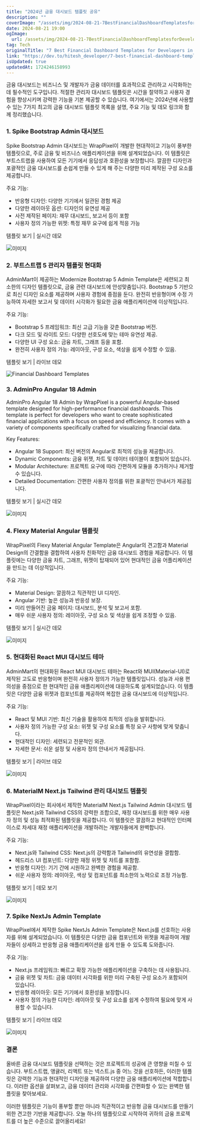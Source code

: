 ```yaml
---
title: "2024년 금융 대시보드 템플릿 공유"
description: ""
coverImage: "/assets/img/2024-08-21-7BestFinancialDashboardTemplatesforDevelopersin2024_0.png"
date: 2024-08-21 19:00
ogImage: 
  url: /assets/img/2024-08-21-7BestFinancialDashboardTemplatesforDevelopersin2024_0.png
tag: Tech
originalTitle: "7 Best Financial Dashboard Templates for Developers in 2024"
link: "https://dev.to/hitesh_developer/7-best-financial-dashboard-templates-for-developers-in-2024-4hm7"
isUpdated: true
updatedAt: 1724246158993
---
```



금융 대시보드는 비즈니스 및 개발자가 금융 데이터를 효과적으로 관리하고 시각화하는 데 필수적인 도구입니다. 적절한 관리자 대시보드 템플릿은 시간을 절약하고 사용자 경험을 향상시키며 강력한 기능을 기본 제공할 수 있습니다. 여기에서는 2024년에 사용할 수 있는 7가지 최고의 금융 대시보드 템플릿 목록을 설명, 주요 기능 및 데모 링크와 함께 정리했습니다.

### 1. Spike Bootstrap Admin 대시보드

Spike Bootstrap Admin 대시보드는 WrapPixel이 개발한 현대적이고 기능이 풍부한 템플릿으로, 주로 금융 및 비즈니스 애플리케이션을 위해 설계되었습니다. 이 템플릿은 부트스트랩을 사용하여 모든 기기에서 응답성과 호환성을 보장합니다. 깔끔한 디자인과 포괄적인 금융 대시보드를 손쉽게 만들 수 있게 해 주는 다양한 미리 제작된 구성 요소를 제공합니다.

주요 기능:

<!-- cozy-coder - 수평 -->
<ins class="adsbygoogle"
     style="display:block"
     data-ad-client="ca-pub-4877378276818686"
     data-ad-slot="1107185301"
     data-ad-format="auto"
     data-full-width-responsive="true"></ins>
<script>
     (adsbygoogle = window.adsbygoogle || []).push({});
</script>

- 반응형 디자인: 다양한 기기에서 일관된 경험 제공
- 다양한 레이아웃 옵션: 디자인의 유연성 제공
- 사전 제작된 페이지: 재무 대시보드, 보고서 등이 포함
- 사용자 정의 가능한 위젯: 특정 재무 요구에 쉽게 적응 가능

템플릿 보기 | 실시간 데모

![이미지](/assets/img/2024-08-21-7BestFinancialDashboardTemplatesforDevelopersin2024_0.png)

### 2. 부트스트랩 5 관리자 템플릿 현대화

<!-- cozy-coder - 수평 -->
<ins class="adsbygoogle"
     style="display:block"
     data-ad-client="ca-pub-4877378276818686"
     data-ad-slot="1107185301"
     data-ad-format="auto"
     data-full-width-responsive="true"></ins>
<script>
     (adsbygoogle = window.adsbygoogle || []).push({});
</script>

AdminMart이 제공하는 Modernize Bootstrap 5 Admin Template은 세련되고 최소한의 디자인 템플릿으로, 금융 관련 대시보드에 안성맞춤입니다. Bootstrap 5 기반으로 최신 디자인 요소를 제공하며 사용자 경험에 중점을 둔다. 완전히 반응형이며 수정 가능하여 자세한 보고서 및 데이터 시각화가 필요한 금융 애플리케이션에 이상적입니다.

주요 기능:
- Bootstrap 5 프레임워크: 최신 고급 기능을 갖춘 Bootstrap 버전.
- 다크 모드 및 라이트 모드: 다양한 선호도에 맞는 테마 유연성 제공.
- 다양한 UI 구성 요소: 금융 차트, 그래프 등을 포함.
- 완전히 사용자 정의 가능: 레이아웃, 구성 요소, 색상을 쉽게 수정할 수 있음.

템플릿 보기 | 라이브 데모

<!-- cozy-coder - 수평 -->
<ins class="adsbygoogle"
     style="display:block"
     data-ad-client="ca-pub-4877378276818686"
     data-ad-slot="1107185301"
     data-ad-format="auto"
     data-full-width-responsive="true"></ins>
<script>
     (adsbygoogle = window.adsbygoogle || []).push({});
</script>


![Financial Dashboard Templates](/assets/img/2024-08-21-7BestFinancialDashboardTemplatesforDevelopersin2024_1.png)

### 3. AdminPro Angular 18 Admin

AdminPro Angular 18 Admin by WrapPixel is a powerful Angular-based template designed for high-performance financial dashboards. This template is perfect for developers who want to create sophisticated financial applications with a focus on speed and efficiency. It comes with a variety of components specifically crafted for visualizing financial data.

Key Features:


<!-- cozy-coder - 수평 -->
<ins class="adsbygoogle"
     style="display:block"
     data-ad-client="ca-pub-4877378276818686"
     data-ad-slot="1107185301"
     data-ad-format="auto"
     data-full-width-responsive="true"></ins>
<script>
     (adsbygoogle = window.adsbygoogle || []).push({});
</script>

- Angular 18 Support: 최신 버전의 Angular로 최적의 성능을 제공합니다.
- Dynamic Components: 금융 위젯, 차트 및 데이터 테이블이 포함되어 있습니다.
- Modular Architecture: 프로젝트 요구에 따라 간편하게 모듈을 추가하거나 제거할 수 있습니다.
- Detailed Documentation: 간편한 사용자 정의를 위한 포괄적인 안내서가 제공됩니다.

템플릿 보기 | 실시간 데모

![이미지](/assets/img/2024-08-21-7BestFinancialDashboardTemplatesforDevelopersin2024_2.png)

### 4. Flexy Material Angular 템플릿

<!-- cozy-coder - 수평 -->
<ins class="adsbygoogle"
     style="display:block"
     data-ad-client="ca-pub-4877378276818686"
     data-ad-slot="1107185301"
     data-ad-format="auto"
     data-full-width-responsive="true"></ins>
<script>
     (adsbygoogle = window.adsbygoogle || []).push({});
</script>

WrapPixel의 Flexy Material Angular Template은 Angular의 견고함과 Material Design의 간결함을 결합하여 사용자 친화적인 금융 대시보드 경험을 제공합니다. 이 템플릿에는 다양한 금융 차트, 그래프, 위젯이 탑재되어 있어 현대적인 금융 어플리케이션을 만드는 데 이상적입니다.

주요 기능:

- Material Design: 깔끔하고 직관적인 UI 디자인.
- Angular 기반: 높은 성능과 반응성 보장.
- 미리 만들어진 금융 페이지: 대시보드, 분석 및 보고서 포함.
- 매우 쉬운 사용자 정의: 레이아웃, 구성 요소 및 색상을 쉽게 조정할 수 있음.

템플릿 보기 | 실시간 데모

<!-- cozy-coder - 수평 -->
<ins class="adsbygoogle"
     style="display:block"
     data-ad-client="ca-pub-4877378276818686"
     data-ad-slot="1107185301"
     data-ad-format="auto"
     data-full-width-responsive="true"></ins>
<script>
     (adsbygoogle = window.adsbygoogle || []).push({});
</script>

![이미지](/assets/img/2024-08-21-7BestFinancialDashboardTemplatesforDevelopersin2024_3.png)

### 5. 현대화된 React MUI 대시보드 테마

AdminMart의 현대화된 React MUI 대시보드 테마는 React와 MUI(Material-UI)로 제작된 고도로 반응형이며 완전히 사용자 정의가 가능한 템플릿입니다. 성능과 사용 편의성을 중점으로 한 현대적인 금융 애플리케이션에 대응하도록 설계되었습니다. 이 템플릿은 다양한 금융 위젯과 컴포넌트를 제공하여 복잡한 금융 대시보드에 이상적입니다.

주요 기능:

<!-- cozy-coder - 수평 -->
<ins class="adsbygoogle"
     style="display:block"
     data-ad-client="ca-pub-4877378276818686"
     data-ad-slot="1107185301"
     data-ad-format="auto"
     data-full-width-responsive="true"></ins>
<script>
     (adsbygoogle = window.adsbygoogle || []).push({});
</script>

- React 및 MUI 기반: 최신 기술을 활용하여 최적의 성능을 발휘합니다.
- 사용자 정의 가능한 구성 요소: 위젯 및 구성 요소를 특정 요구 사항에 맞게 맞춥니다.
- 현대적인 디자인: 세련되고 전문적인 외관.
- 자세한 문서: 쉬운 설정 및 사용자 정의 안내서가 제공됩니다.

템플릿 보기 | 라이브 데모

![이미지](/assets/img/2024-08-21-7BestFinancialDashboardTemplatesforDevelopersin2024_4.png)

### 6. MaterialM Next.js Tailwind 관리 대시보드 템플릿

<!-- cozy-coder - 수평 -->
<ins class="adsbygoogle"
     style="display:block"
     data-ad-client="ca-pub-4877378276818686"
     data-ad-slot="1107185301"
     data-ad-format="auto"
     data-full-width-responsive="true"></ins>
<script>
     (adsbygoogle = window.adsbygoogle || []).push({});
</script>

WrapPixel이라는 회사에서 제작한 MaterialM Next.js Tailwind Admin 대시보드 템플릿은 Next.js와 Tailwind CSS의 강력한 조합으로, 재정 대시보드를 위한 매우 사용자 정의 및 성능 최적화된 템플릿을 제공합니다. 이 템플릿은 깔끔하고 현대적인 인터페이스로 차세대 재정 애플리케이션을 개발하려는 개발자들에게 완벽합니다.

주요 기능:

- Next.js와 Tailwind CSS: Next.js의 강력함과 Tailwind의 유연성을 결합함.
- 헤드리스 UI 컴포넌트: 다양한 재정 위젯 및 차트를 포함함.
- 반응형 디자인: 기기 간에 시원하고 완벽한 경험을 제공함.
- 쉬운 사용자 정의: 레이아웃, 색상 및 컴포넌트를 최소한의 노력으로 조정 가능함.

템플릿 보기 | 데모 보기

<!-- cozy-coder - 수평 -->
<ins class="adsbygoogle"
     style="display:block"
     data-ad-client="ca-pub-4877378276818686"
     data-ad-slot="1107185301"
     data-ad-format="auto"
     data-full-width-responsive="true"></ins>
<script>
     (adsbygoogle = window.adsbygoogle || []).push({});
</script>


![이미지](/assets/img/2024-08-21-7BestFinancialDashboardTemplatesforDevelopersin2024_5.png)

### 7. Spike NextJs Admin Template

WrapPixel에서 제작한 Spike NextJs Admin Template은 Next.js를 선호하는 사용자를 위해 설계되었습니다. 이 템플릿은 다양한 금융 컴포넌트와 위젯을 제공하여 개발자들이 상세하고 반응형 금융 애플리케이션을 쉽게 만들 수 있도록 도와줍니다.

주요 기능:


<!-- cozy-coder - 수평 -->
<ins class="adsbygoogle"
     style="display:block"
     data-ad-client="ca-pub-4877378276818686"
     data-ad-slot="1107185301"
     data-ad-format="auto"
     data-full-width-responsive="true"></ins>
<script>
     (adsbygoogle = window.adsbygoogle || []).push({});
</script>

- Next.js 프레임워크: 빠르고 확장 가능한 애플리케이션을 구축하는 데 사용됩니다.
- 금융 위젯 및 차트: 금융 데이터 시각화를 위한 미리 구축된 구성 요소가 포함되어 있습니다.
- 반응형 레이아웃: 모든 기기에서 호환성을 보장합니다.
- 사용자 정의 가능한 디자인: 레이아웃 및 구성 요소를 쉽게 수정하여 필요에 맞게 사용할 수 있습니다.

템플릿 보기 | 라이브 데모

![이미지](/assets/img/2024-08-21-7BestFinancialDashboardTemplatesforDevelopersin2024_6.png)

### 결론

<!-- cozy-coder - 수평 -->
<ins class="adsbygoogle"
     style="display:block"
     data-ad-client="ca-pub-4877378276818686"
     data-ad-slot="1107185301"
     data-ad-format="auto"
     data-full-width-responsive="true"></ins>
<script>
     (adsbygoogle = window.adsbygoogle || []).push({});
</script>

올바른 금융 대시보드 템플릿을 선택하는 것은 프로젝트의 성공에 큰 영향을 미칠 수 있습니다. 부트스트랩, 앵귤러, 리액트 또는 넥스트.js 중 어느 것을 선호하든, 이러한 템플릿은 강력한 기능과 현대적인 디자인을 제공하여 다양한 금융 애플리케이션에 적합합니다. 이러한 옵션을 살펴보고, 금융 데이터 관리와 시각화를 간편화할 수 있는 완벽한 템플릿을 찾아보세요.

이러한 템플릿은 기능이 풍부할 뿐만 아니라 직관적이고 반응형 금융 대시보드를 만들기 위한 견고한 기반을 제공합니다. 오늘 하나의 템플릿으로 시작하여 귀하의 금융 프로젝트를 더 높은 수준으로 끌어올리세요!